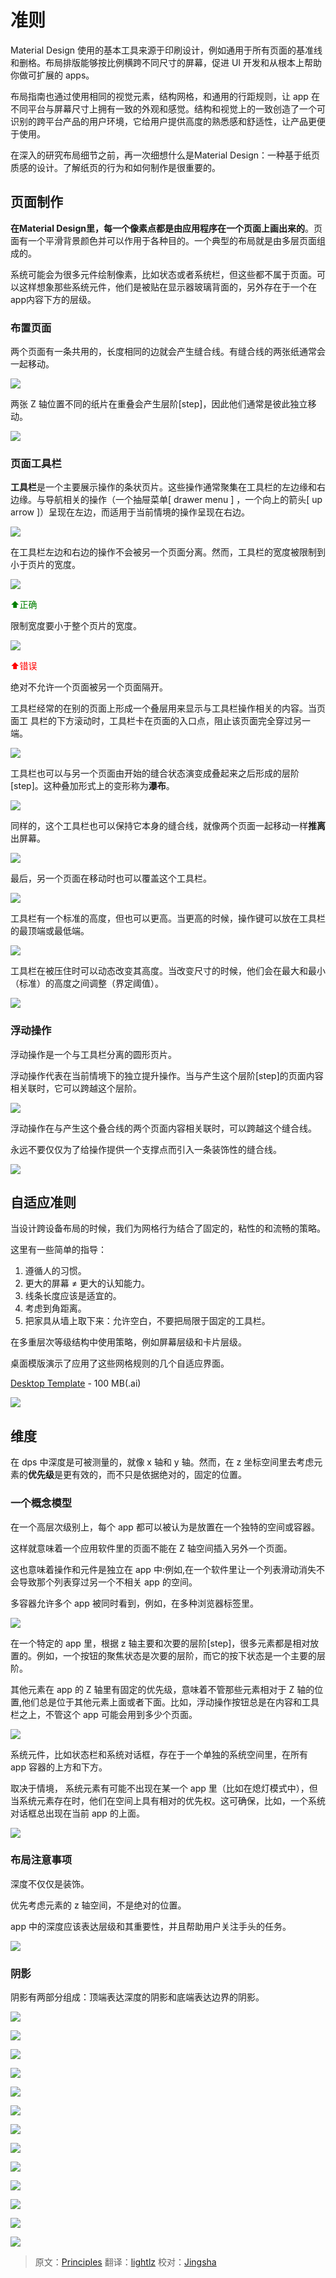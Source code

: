 # 准则

Material Design 使用的基本工具来源于印刷设计，例如通用于所有页面的基准线和删格。布局排版能够按比例横跨不同尺寸的屏幕，促进 UI 开发和从根本上帮助你做可扩展的 apps。


布局指南也通过使用相同的视觉元素，结构网格，和通用的行距规则，让 app 在不同平台与屏幕尺寸上拥有一致的外观和感觉。结构和视觉上的一致创造了一个可识别的跨平台产品的用户环境，它给用户提供高度的熟悉感和舒适性，让产品更便于使用。


在深入的研究布局细节之前，再一次细想什么是Material Design：一种基于纸页质感的设计。了解纸页的行为和如何制作是很重要的。

## 页面制作

**在Material Design里，每一个像素点都是由应用程序在一个页面上画出来的**。页面有一个平滑背景颜色并可以作用于各种目的。一个典型的布局就是由多层页面组成的。

系统可能会为很多元件绘制像素，比如状态或者系统栏，但这些都不属于页面。可以这样想象那些系统元件，他们是被贴在显示器玻璃背面的，另外存在于一个在app内容下方的层级。


### 布置页面

两个页面有一条共用的，长度相同的边就会产生缝合线。有缝合线的两张纸通常会一起移动。

![](../images/Layout-principles-papercraft-papercraft-01a_large_mdpi.png)    


两张 Z 轴位置不同的纸片在重叠会产生层阶[step]，因此他们通常是彼此独立移动。

![](../images/Layout-principles-papercraft-papercraft-03a_large_mdpi.png)  

### 页面工具栏

**工具栏**是一个主要展示操作的条状页片。这些操作通常聚集在工具栏的左边缘和右边缘。与导航相关的操作（一个抽屉菜单[ drawer menu ] ，一个向上的箭头[ up arrow ]）呈现在左边，而适用于当前情境的操作呈现在右边。

![](../images/layout-principles-papercraft-papercraft-03_MISSINGASSET_large_mdpi.png)  

在工具栏左边和右边的操作不会被另一个页面分离。然而，工具栏的宽度被限制到小于页片的宽度。

![](../images/papercraft-04_large_mdpi.png) 
 
<p> <font color="green">⬆️正确</font></p>
限制宽度要小于整个页片的宽度。    

![](../images/papercraft-04_dont_large_mdpi.png)  

<p> <font color="red">⬆️错误</font></p>  
绝对不允许一个页面被另一个页面隔开。   

工具栏经常的在别的页面上形成一个叠层用来显示与工具栏操作相关的内容。当页面工
具栏的下方滚动时，工具栏卡在页面的入口点，阻止该页面完全穿过另一端。

![](../images/layout-principles-papercraft-papercraft-05a_large_mdpi.png)  

工具栏也可以与另一个页面由开始的缝合状态演变成叠起来之后形成的层阶[step]。这种叠加形式上的变形称为**瀑布**。

![](../images/layout-principles-papercraft-papercraft-06a_large_mdpi.png)  

同样的，这个工具栏也可以保持它本身的缝合线，就像两个页面一起移动一样**推离**出屏幕。

![](../images/layout-principles-papercraft-papercraft-07a_large_mdpi.png)  

最后，另一个页面在移动时也可以覆盖这个工具栏。

![](../images/layout-principles-papercraft-papercraft-08a_large_mdpi.png)  


工具栏有一个标准的高度，但也可以更高。当更高的时候，操作键可以放在工具栏的最顶端或最低端。

![](../images/layout-principles-papercraft-papercraft-09a_large_mdpi.png)  

工具栏在被压住时可以动态改变其高度。当改变尺寸的时候，他们会在最大和最小（标准）的高度之间调整（界定阈值）。

![](../images/layout-principles-papercraft-papercraft-10a_large_mdpi.png)  

### 浮动操作

浮动操作是一个与工具栏分离的圆形页片。

浮动操作代表在当前情境下的独立提升操作。当与产生这个层阶[step]的页面内容相关联时，它可以跨越这个层阶。

![](../images/layout-principles-papercraft-papercraft-11a_large_mdpi.png)  

浮动操作在与产生这个叠合线的两个页面内容相关联时，可以跨越这个缝合线。

永远不要仅仅为了给操作提供一个支撑点而引入一条装饰性的缝合线。


![](../images/layout-principles-papercraft-papercraft-12a_large_mdpi.png)  

## 自适应准则

当设计跨设备布局的时候，我们为网格行为结合了固定的，粘性的和流畅的策略。

这里有一些简单的指导：

1. 遵循人的习惯。
2. 更大的屏幕  ≠  更大的认知能力。
3. 线条长度应该是适宜的。
4. 考虑到角距离。
5. 把家具从墙上取下来：允许空白，不要把局限于固定的工具栏。

在多重层次等级结构中使用策略，例如屏幕层级和卡片层级。

桌面模版演示了应用了这些网格规则的几个自适应界面。

[Desktop Template](http://materialdesign.qiniudn.com/downloads/Layout_Desktop_Whiteframe.ai) - 100 MB(.ai)  

![](../images/layout-principles-responsive-responsive-01_large_mdpi.png)  

## 维度

在 dps 中深度是可被测量的，就像 x 轴和 y 轴。然而，在 z 坐标空间里去考虑元素的**优先级**是更有效的，而不只是依据绝对的，固定的位置。


### 一个概念模型

在一个高层次级别上，每个 app 都可以被认为是放置在一个独特的空间或容器。

这样就意味着一个应用软件里的页面不能在 Z 轴空间插入另外一个页面。

这也意味着操作和元件是独立在 app 中:例如,在一个软件里让一个列表滑动消失不会导致那个列表穿过另一个不相关 app 的空间。

多容器允许多个 app 被同时看到，例如，在多种浏览器标签里。

![](../images/layout-principles-dimensionality-dimensionality-01_large_mdpi.png)  


在一个特定的 app 里，根据 z 轴主要和次要的层阶[step]，很多元素都是相对放置的。例如，一个按钮的聚焦状态是次要的层阶，而它的按下状态是一个主要的层阶。


其他元素在 app 的 Z 轴里有固定的优先级，意味着不管那些元素相对于 Z 轴的位置,他们总是位于其他元素上面或者下面。比如，浮动操作按钮总是在内容和工具栏之上，不管这个 app 可能会用到多少个页面。

![](../images/layout-principles-dimensionality-dimensionality-02_large_mdpi.png)  


系统元件，比如状态栏和系统对话框，存在于一个单独的系统空间里，在所有 app 容器的上方和下方。

取决于情境， 系统元素有可能不出现在某一个 app 里（比如在熄灯模式中），但当系统元素存在时，他们在空间上具有相对的优先权。这可确保，比如，一个系统对话框总出现在当前 app 的上面。

![](../images/layout-principles-dimensionality-dimensionality-03_large_mdpi.png)  

### 布局注意事项

深度不仅仅是装饰。

优先考虑元素的 z 轴空间，不是绝对的位置。

app 中的深度应该表达层级和其重要性，并且帮助用户关注手头的任务。


![](../images/layout-principles-dimensionality-dimensionality-04_large_mdpi.png)  

### 阴影

阴影有两部分组成：顶端表达深度的阴影和底端表达边界的阴影。

![](../images/layout-principles-dimensionality-shadows-01_large_mdpi.png)  

![](../images/layout-principles-dimensionality-shadows-08_large_mdpi.png)  
 
![](../images/layout-principles-dimensionality-shadows-02_large_mdpi.png)  

![](../images/layout-principles-dimensionality-shadows-08_large_mdpi.png)  

![](../images/layout-principles-dimensionality-shadows-03_large_mdpi.png)  

![](../images/layout-principles-dimensionality-shadows-08_large_mdpi.png)  

![](../images/layout-principles-dimensionality-shadows-04_large_mdpi.png)  

![](../images/layout-principles-dimensionality-shadows-08_large_mdpi.png)  

![](../images/layout-principles-dimensionality-shadows-05_large_mdpi.png)  

![](../images/layout-principles-dimensionality-shadows-08_large_mdpi.png)  
 
![](../images/layout-principles-dimensionality-shadows-06_large_mdpi.png)  
 
![](../images/layout-principles-dimensionality-shadows-08_large_mdpi.png)  

![](../images/layout-principles-dimensionality-shadows-07_large_mdpi.png)  

> 原文：[Principles](http://www.google.com/design/spec/layout/layout-principles.html)  翻译：[lightlz](https://github.com/lightlz) 校对：[Jingsha](https://github.com/Jingsha)
